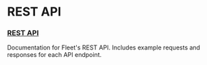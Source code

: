 # REST API

### [REST API](./rest-api.md)

Documentation for Fleet's REST API. Includes example requests and responses for each API endpoint.